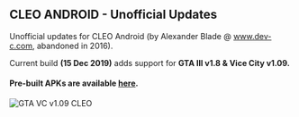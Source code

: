 ## CLEO ANDROID - Unofficial Updates
Unofficial updates for CLEO Android (by Alexander Blade @ www.dev-c.com, abandoned in 2016).

Current build **(15 Dec 2019)** adds support for **GTA III v1.8 & Vice City v1.09.**

#### Pre-built APKs are available [here](https://mega.nz/#F!rqg0mQDJ!XhZPrSY0u5DmzuWHkYslBA).

![GTA VC v1.09 CLEO](https://raw.githubusercontent.com/3LC/CLEO.ANDROID.Unofficial.Updates/master/15%20Dec%202019/Instructions%20%26%20Info/Screenshots/VC.png)
